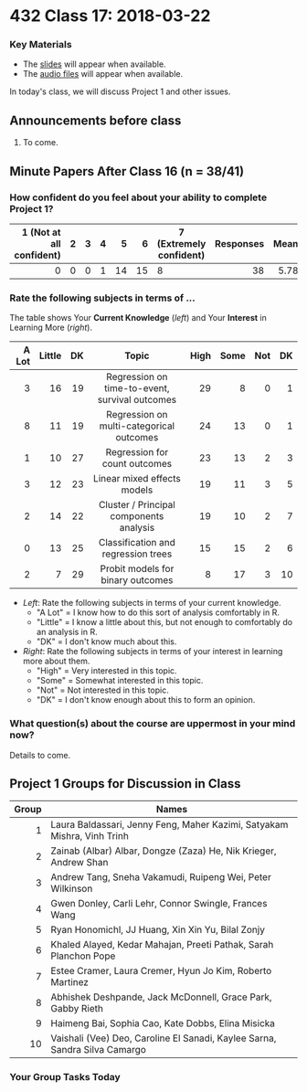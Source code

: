 # 432 Class 17: 2018-03-22

### Key Materials

- The [slides](https://github.com/THOMASELOVE/432-2018/tree/master/slides/class17) will appear when available.
- The [audio files](https://github.com/THOMASELOVE/432-2018/tree/master/slides/class16) will appear when available.

In today's class, we will discuss Project 1 and other issues.

## Announcements before class

1. To come.

## Minute Papers After Class 16 (n = 38/41)

### How confident do you feel about your ability to complete Project 1?

1 (Not at all confident) | 2 | 3 | 4 | 5 | 6 | 7 (Extremely confident) | Responses | Mean
---: | ---: | ---: | ---: | ---: | ---: | --- | ---: | ---: 
0 | 0 | 0 | 1 | 14 | 15 | 8 | 38 | 5.78


### Rate the following subjects in terms of ... 

The table shows Your **Current Knowledge** (*left*) and Your **Interest** in Learning More (*right*).

A Lot | Little | DK | Topic | High | Some | Not | DK
--: | --: | --: | :---------------------------------------------: | --: | --: | --: | --:
3 | 16 | 19 | Regression on time-to-event, survival outcomes | 29 | 8 | 0 | 1
8 | 11 | 19 | Regression on multi-categorical outcomes | 24 | 13 | 0 | 1
1 | 10 | 27 | Regression for count outcomes | 23 | 13 | 2 | 3
3 | 12 | 23 | Linear mixed effects models | 19 | 11 | 3 | 5
2 | 14 | 22 | Cluster / Principal components analysis | 19 | 10 | 2 | 7
0 | 13 | 25 | Classification and regression trees | 15 | 15 | 2 | 6
2 | 7 | 29 | Probit models for binary outcomes | 8 | 17 | 3 | 10

- *Left*: Rate the following subjects in terms of your current knowledge. 
    - "A Lot" = I know how to do this sort of analysis comfortably in R.
    - "Little" = I know a little about this, but not enough to comfortably do an analysis in R.
    - "DK" = I don't know much about this.
- *Right*: Rate the following subjects in terms of your interest in learning more about them.
    - "High" = Very interested in this topic.
    - "Some" = Somewhat interested in this topic.
    - "Not" = Not interested in this topic.
    - "DK" = I don't know enough about this to form an opinion.

### What question(s) about the course are uppermost in your mind now?

Details to come.


## Project 1 Groups for Discussion in Class

Group | Names
------: | -----------------------------------------------------------------------------
1 | Laura Baldassari, Jenny Feng, Maher Kazimi, Satyakam Mishra, Vinh Trinh
2 | Zainab (Albar) Albar, Dongze (Zaza) He, Nik Krieger, Andrew Shan
3 | Andrew Tang, Sneha Vakamudi, Ruipeng Wei, Peter Wilkinson
4 | Gwen Donley, Carli Lehr, Connor Swingle, Frances Wang
5 | Ryan Honomichl, JJ Huang, Xin Xin Yu, Bilal Zonjy
6 | Khaled Alayed, Kedar Mahajan, Preeti Pathak, Sarah Planchon Pope
7 | Estee Cramer, Laura Cremer, Hyun Jo Kim, Roberto Martinez
8 | Abhishek Deshpande, Jack McDonnell, Grace Park, Gabby Rieth
9 | Haimeng Bai, Sophia Cao, Kate Dobbs, Elina Misicka
10 | Vaishali (Vee) Deo, Caroline El Sanadi, Kaylee Sarna, Sandra Silva Camargo

### Your Group Tasks Today


